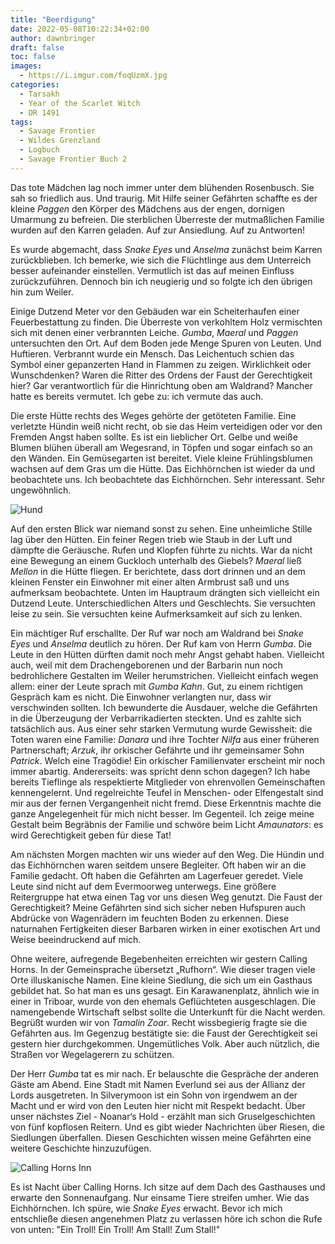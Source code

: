 ```yaml
---
title: "Beerdigung"
date: 2022-05-08T10:22:34+02:00
author: dawnbringer
draft: false
toc: false
images:
  - https://i.imgur.com/foqUzmX.jpg
categories:
  - Tarsakh
  - Year of the Scarlet Witch
  - DR 1491
tags: 
  - Savage Frontier
  - Wildes Grenzland
  - Logbuch
  - Savage Frontier Buch 2
---
```


Das tote Mädchen lag noch immer unter dem blühenden Rosenbusch. Sie sah so friedlich aus. Und traurig. Mit Hilfe seiner Gefährten schaffte es der kleine _Paggen_ den Körper des Mädchens aus der engen, dornigen Umarmung zu befreien. Die sterblichen Überreste der mutmaßlichen Familie wurden auf den Karren geladen. Auf zur Ansiedlung. Auf zu Antworten!

Es wurde abgemacht, dass _Snake Eyes_ und _Anselma_ zunächst beim Karren zurückblieben. Ich bemerke, wie sich die Flüchtlinge aus dem Unterreich besser aufeinander einstellen. Vermutlich ist das auf meinen Einfluss zurückzuführen. Dennoch bin ich neugierig und so folgte ich den übrigen hin zum Weiler.
 
Einige Dutzend Meter vor den Gebäuden war ein Scheiterhaufen einer Feuerbestattung zu finden. Die Überreste von verkohltem Holz vermischten sich mit denen einer verbrannten Leiche. _Gumba_, _Maeral_ und _Paggen_ untersuchten den Ort. Auf dem Boden jede Menge Spuren von Leuten. Und Huftieren. Verbrannt wurde ein Mensch. Das Leichentuch schien das Symbol einer gepanzerten Hand in Flammen zu zeigen. Wirklichkeit oder Wunschdenken? Waren die Ritter des Ordens der Faust der Gerechtigkeit hier? Gar verantwortlich für die Hinrichtung oben am Waldrand? Mancher hatte es bereits vermutet. Ich gebe zu: ich vermute das auch.
 
Die erste Hütte rechts des Weges gehörte der getöteten Familie. Eine verletzte Hündin weiß nicht recht, ob sie das Heim verteidigen oder vor den Fremden Angst haben sollte. Es ist ein lieblicher Ort. Gelbe und weiße Blumen blühen überall am Wegesrand, in Töpfen und sogar einfach so an den Wänden. Ein Gemüsegarten ist bereitet. Viele kleine Frühlingsblumen wachsen auf dem Gras um die Hütte. Das Eichhörnchen ist wieder da und beobachtete uns. Ich beobachtete das Eichhörnchen. Sehr interessant. Sehr ungewöhnlich.

![Hund](https://i.imgur.com/IAZBuOX.jpg)

Auf den ersten Blick war niemand sonst zu sehen. Eine unheimliche Stille lag über den Hütten. Ein feiner Regen trieb wie Staub in der Luft und dämpfte die Geräusche. Rufen und Klopfen führte zu nichts. War da nicht eine Bewegung an einem Guckloch unterhalb des Giebels? _Maeral_ ließ _Mellon_ in die Hütte fliegen. Er berichtete, dass dort drinnen und an dem kleinen Fenster ein Einwohner mit einer alten Armbrust saß und uns aufmerksam beobachtete. Unten im Hauptraum drängten sich vielleicht ein Dutzend Leute. Unterschiedlichen Alters und Geschlechts. Sie versuchten leise zu sein. Sie versuchten keine Aufmerksamkeit auf sich zu lenken.
 
Ein mächtiger Ruf erschallte. Der Ruf war noch am Waldrand bei _Snake Eyes_ und _Anselma_ deutlich zu hören. Der Ruf kam von Herrn _Gumba_. Die Leute in den Hütten dürften damit noch mehr Angst gehabt haben. Vielleicht auch, weil mit dem Drachengeborenen und der Barbarin nun noch bedrohlichere Gestalten im Weiler herumstrichen. Vielleicht einfach wegen allem: einer der Leute sprach mit _Gumba Kahn_. Gut, zu einem richtigen Gespräch kam es nicht. Die Einwohner verlangten nur, dass wir verschwinden sollten. Ich bewunderte die Ausdauer, welche die Gefährten in die Überzeugung der Verbarrikadierten steckten. Und es zahlte sich tatsächlich aus. Aus einer sehr starken Vermutung wurde Gewissheit: die Toten waren eine Familie: _Danara_ und ihre Tochter _Nilfa_ aus einer früheren Partnerschaft; _Arzuk_, ihr orkischer Gefährte und ihr gemeinsamer Sohn _Patrick_. Welch eine Tragödie! Ein orkischer Familienvater erscheint mir noch immer abartig. Andererseits: was spricht denn schon dagegen? Ich habe bereits Tieflinge als respektierte Mitglieder von ehrenvollen Gemeinschaften kennengelernt. Und regelreichte Teufel in Menschen- oder Elfengestalt sind mir aus der fernen Vergangenheit nicht fremd. Diese Erkenntnis machte die ganze Angelegenheit für mich nicht besser. Im Gegenteil. Ich zeige meine Gestalt beim Begräbnis der Familie und schwöre beim Licht _Amaunators_: es wird Gerechtigkeit geben für diese Tat!
 
Am nächsten Morgen machten wir uns wieder auf den Weg. Die Hündin und das Eichhörnchen waren seitdem unsere Begleiter. Oft haben wir an die Familie gedacht. Oft haben die Gefährten am Lagerfeuer geredet. Viele Leute sind nicht auf dem Evermoorweg unterwegs. Eine größere Reitergruppe hat etwa einen Tag vor uns diesen Weg genutzt. Die Faust der Gerechtigkeit? Meine Gefährten sind sich sicher neben Hufspuren auch Abdrücke von Wagenrädern im feuchten Boden zu erkennen. Diese naturnahen Fertigkeiten dieser Barbaren wirken in einer exotischen Art und Weise beeindruckend auf mich.
 
Ohne weitere, aufregende Begebenheiten erreichten wir gestern Calling Horns. In der Gemeinsprache übersetzt „Rufhorn“. Wie dieser tragen viele Orte illuskanische Namen. Eine kleine Siedlung, die sich um ein Gasthaus gebildet hat. So hat man es uns gesagt. Ein Karawanenplatz, ähnlich wie in einer in Triboar, wurde von den ehemals Geflüchteten ausgeschlagen. Die namengebende Wirtschaft selbst sollte die Unterkunft für die Nacht werden. Begrüßt wurden wir von _Tamalin Zoar_. Recht wissbegierig fragte sie die Gefährten aus. Im Gegenzug bestätigte sie: die Faust der Gerechtigkeit sei gestern hier durchgekommen. Ungemütliches Volk. Aber auch nützlich, die Straßen vor Wegelagerern zu schützen.
 
Der Herr _Gumba_ tat es mir nach. Er belauschte die Gespräche der anderen Gäste am Abend. Eine Stadt mit Namen Everlund sei aus der Allianz der Lords ausgetreten. In Silverymoon ist ein Sohn von irgendwem an der Macht und er wird von den Leuten hier nicht mit Respekt bedacht. Über unser nächstes Ziel - Noanar‘s Hold - erzählt man sich Gruselgeschichten von fünf kopflosen Reitern. Und es gibt wieder Nachrichten über Riesen, die Siedlungen überfallen. Diesen Geschichten wissen meine Gefährten eine weitere Geschichte hinzuzufügen.

![Calling Horns Inn](https://preview.redd.it/vvb32qd4els61.jpg?width=640&crop=smart&auto=webp&s=06557904de462bb6535877394a3e794c29461e0d)

Es ist Nacht über Calling Horns. Ich sitze auf dem Dach des Gasthauses und erwarte den Sonnenaufgang. Nur einsame Tiere streifen umher. Wie das Eichhörnchen. Ich spüre, wie _Snake Eyes_ erwacht. Bevor ich mich entschließe diesen angenehmen Platz zu verlassen höre ich schon die Rufe von unten: "Ein Troll! Ein Troll! Am Stall! Zum Stall!"
